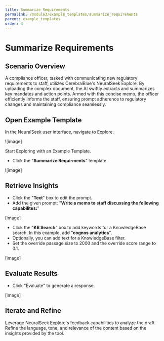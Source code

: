 ```yaml
---
title: Summarize Requirements
permalink: /module3/example_templates/summarize_requirements
parent: example_templates
order: 4
---
```

# Summarize Requirements

## Scenario Overview

A compliance officer, tasked with communicating new regulatory requirements to staff, utilizes CerebralBlue's NeuralSeek Explore. By uploading the complex document, the AI swiftly extracts and summarizes key mandates and action points. Armed with this concise memo, the officer efficiently informs the staff, ensuring prompt adherence to regulatory changes and maintaining compliance seamlessly.

## Open Example Template

In the NeuralSeek user interface, navigate to Explore.

![image]

Start Exploring with an Example Template.
- Click the "**Summarize Requirments**" template.

![image]


## Retrieve Insights

- Click the "**Text**" box to edit the prompt.
- Add the given prompt: "**Write a memo to staff discussing the following capabilites:**"

[image]

- Click the "**KB Search**" box to add keywords for a KnowledgeBase search. In this example, add "**cognos analytics**".
- Optionally, you can add text for a KnowledgeBase filter.
- Set the override passage size to 2000 and the override score range to 0.1. 

[image]

## Evaluate Results

- Click "Evaluate" to generate a response.

[image]

## Iterate and Refine

Leverage NeuralSeek Explore's feedback capabilities to analyze the draft. Refine the language, tone, and relevance of the content based on the insights provided by the tool.
